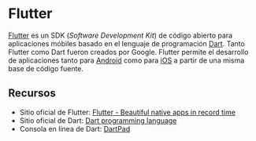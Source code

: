 # Flutter
[Flutter](https://flutter.dev/) es un SDK (_Software Development Kit_) de código abierto para aplicaciones móbiles basado en el lenguaje de programación [Dart](https://dart.dev/). Tanto Flutter como Dart fueron creados por Google. Flutter permite el desarrollo de aplicaciones tanto para [Android](https://www.android.com/) como para [iOS](https://www.apple.com/ios/) a partir de una misma base de código fuente.

## Recursos
* Sitio oficial de Flutter: [Flutter - Beautiful native apps in record time](https://flutter.dev/)
* Sitio oficial de Dart: [Dart programming language](https://dart.dev/)
* Consola en línea de Dart: [DartPad](https://dartpad.dartlang.org/)
